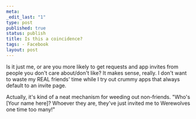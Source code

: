 ```yaml
--- 
meta: 
_edit_last: "1" 
type: post 
published: true 
status: publish 
title: Is this a coincidence? 
tags: - Facebook 
layout: post 
--- 
```


Is it just me, or are you more likely to get requests and app invites from people you don't care about/don't like? It makes sense, really. I don't want to waste my REAL friends' time while I try out crummy apps that always default to an invite page.

Actually, it's kind of a neat mechanism for weeding out non-friends. "Who's [Your name here]? Whoever they are, they've just invited me to Werewolves one time too many!"
